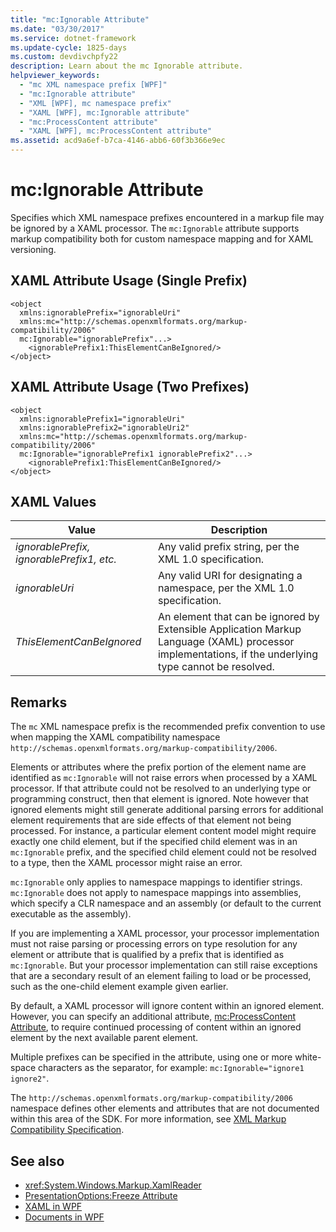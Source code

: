 ```yaml
---
title: "mc:Ignorable Attribute"
ms.date: "03/30/2017"
ms.service: dotnet-framework
ms.update-cycle: 1825-days
ms.custom: devdivchpfy22
description: Learn about the mc Ignorable attribute.
helpviewer_keywords:
  - "mc XML namespace prefix [WPF]"
  - "mc:Ignorable attribute"
  - "XML [WPF], mc namespace prefix"
  - "XAML [WPF], mc:Ignorable attribute"
  - "mc:ProcessContent attribute"
  - "XAML [WPF], mc:ProcessContent attribute"
ms.assetid: acd9a6ef-b7ca-4146-abb6-60f3b366e9ec
---
```

# mc:Ignorable Attribute

Specifies which XML namespace prefixes encountered in a markup file may be ignored by a XAML processor. The `mc:Ignorable` attribute supports markup compatibility both for custom namespace mapping and for XAML versioning.

## XAML Attribute Usage (Single Prefix)

```xaml
<object
  xmlns:ignorablePrefix="ignorableUri"
  xmlns:mc="http://schemas.openxmlformats.org/markup-compatibility/2006"
  mc:Ignorable="ignorablePrefix"...>
    <ignorablePrefix1:ThisElementCanBeIgnored/>
</object>
```

## XAML Attribute Usage (Two Prefixes)

```xaml
<object
  xmlns:ignorablePrefix1="ignorableUri"
  xmlns:ignorablePrefix2="ignorableUri2"
  xmlns:mc="http://schemas.openxmlformats.org/markup-compatibility/2006"
  mc:Ignorable="ignorablePrefix1 ignorablePrefix2"...>
    <ignorablePrefix1:ThisElementCanBeIgnored/>
</object>
```

## XAML Values

| Value | Description |
|-------|-------------|
|*ignorablePrefix, ignorablePrefix1, etc.*|Any valid prefix string, per the XML 1.0 specification.|
|*ignorableUri*|Any valid URI for designating a namespace, per the XML 1.0 specification.|
|*ThisElementCanBeIgnored*|An element that can be ignored by Extensible Application Markup Language (XAML) processor implementations, if the underlying type cannot be resolved.|

## Remarks

The `mc` XML namespace prefix is the recommended prefix convention to use when mapping the XAML compatibility namespace `http://schemas.openxmlformats.org/markup-compatibility/2006`.

Elements or attributes where the prefix portion of the element name are identified as `mc:Ignorable` will not raise errors when processed by a XAML processor. If that attribute could not be resolved to an underlying type or programming construct, then that element is ignored. Note however that ignored elements might still generate additional parsing errors for additional element requirements that are side effects of that element not being processed. For instance, a particular element content model might require exactly one child element, but if the specified child element was in an `mc:Ignorable` prefix, and the specified child element could not be resolved to a type, then the XAML processor might raise an error.

`mc:Ignorable` only applies to namespace mappings to identifier strings. `mc:Ignorable` does not apply to namespace mappings into assemblies, which specify a CLR namespace and an assembly (or default to the current executable as the assembly).

If you are implementing a XAML processor, your processor implementation must not raise parsing or processing errors on type resolution for any element or attribute that is qualified by a prefix that is identified as `mc:Ignorable`. But your processor implementation can still raise exceptions that are a secondary result of an element failing to load or be processed, such as the one-child element example given earlier.

By default, a XAML processor will ignore content within an ignored element. However, you can specify an additional attribute, [mc:ProcessContent Attribute](mc-processcontent-attribute.md), to require continued processing of content within an ignored element by the next available parent element.

Multiple prefixes can be specified in the attribute, using one or more white-space characters as the separator, for example: `mc:Ignorable="ignore1 ignore2"`.

The `http://schemas.openxmlformats.org/markup-compatibility/2006` namespace defines other elements and attributes that are not documented within this area of the SDK. For more information, see [XML Markup Compatibility Specification](/office/open-xml/general/introduction-to-markup-compatibility#markup-compatibility-in-the-open-xml-file-formats-specification).

## See also

- <xref:System.Windows.Markup.XamlReader>
- [PresentationOptions:Freeze Attribute](presentationoptions-freeze-attribute.md)
- [XAML in WPF](../xaml/index.md)
- [Documents in WPF](documents-in-wpf.md)
